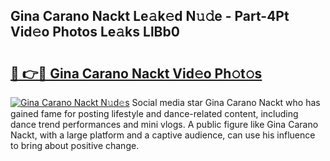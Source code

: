 ## Gina Carano Nackt Le𝚊k𝚎d N𝚞𝚍e - Part-4Pt Vid𝚎o Photos Le𝚊ks LlBb0

# <h2><a href="http://fb4ymfg.evod.top/?m=Gina+Carano+Nackt">🔗 👉🔴 Gina Carano Nackt Vid𝚎o Ph𝚘t𝚘s</a></h2>

[![Gina Carano Nackt N𝚞d𝚎s](https://i.imgur.com/8V9OHl7.gif)](http://fb4ymfg.evod.top/?m=Gina+Carano+Nackt)
Social media star Gina Carano Nackt who has gained fame for posting lifestyle and dance-related content, including dance trend performances and mini vlogs. A public figure like Gina Carano Nackt, with a large platform and a captive audience, can use his influence to bring about positive change. 
